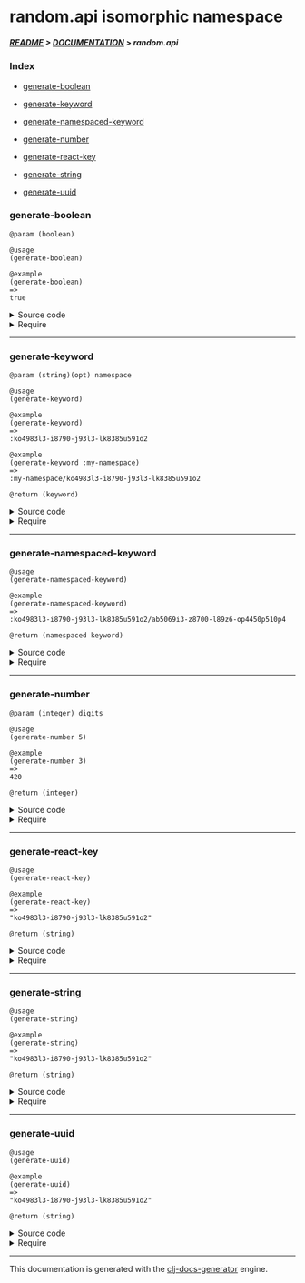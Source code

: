 
# random.api isomorphic namespace

##### [README](../../../README.md) > [DOCUMENTATION](../../COVER.md) > random.api

### Index

- [generate-boolean](#generate-boolean)

- [generate-keyword](#generate-keyword)

- [generate-namespaced-keyword](#generate-namespaced-keyword)

- [generate-number](#generate-number)

- [generate-react-key](#generate-react-key)

- [generate-string](#generate-string)

- [generate-uuid](#generate-uuid)

### generate-boolean

```
@param (boolean) 
```

```
@usage
(generate-boolean)
```

```
@example
(generate-boolean)
=>
true
```

<details>
<summary>Source code</summary>

```
(defn generate-boolean
  []
  (-> 2 rand-int zero?))
```

</details>

<details>
<summary>Require</summary>

```
(ns my-namespace (:require [random.api :refer [generate-boolean]]))

(random.api/generate-boolean ...)
(generate-boolean            ...)
```

</details>

---

### generate-keyword

```
@param (string)(opt) namespace
```

```
@usage
(generate-keyword)
```

```
@example
(generate-keyword)
=>
:ko4983l3-i8790-j93l3-lk8385u591o2
```

```
@example
(generate-keyword :my-namespace)
=>
:my-namespace/ko4983l3-i8790-j93l3-lk8385u591o2
```

```
@return (keyword)
```

<details>
<summary>Source code</summary>

```
(defn generate-keyword
  ([]
   (keyword (generate-uuid)))

  ([namespace]
   (keyword (str namespace "/" (generate-uuid)))))
```

</details>

<details>
<summary>Require</summary>

```
(ns my-namespace (:require [random.api :refer [generate-keyword]]))

(random.api/generate-keyword ...)
(generate-keyword            ...)
```

</details>

---

### generate-namespaced-keyword

```
@usage
(generate-namespaced-keyword)
```

```
@example
(generate-namespaced-keyword)
=>
:ko4983l3-i8790-j93l3-lk8385u591o2/ab5069i3-z8700-l89z6-op4450p510p4
```

```
@return (namespaced keyword)
```

<details>
<summary>Source code</summary>

```
(defn generate-namespaced-keyword
  []
  (keyword (str (generate-uuid) "/" (str config/NAME-PREFIX (generate-uuid)))))
```

</details>

<details>
<summary>Require</summary>

```
(ns my-namespace (:require [random.api :refer [generate-namespaced-keyword]]))

(random.api/generate-namespaced-keyword)
(generate-namespaced-keyword)
```

</details>

---

### generate-number

```
@param (integer) digits
```

```
@usage
(generate-number 5)
```

```
@example
(generate-number 3)
=>
420
```

```
@return (integer)
```

<details>
<summary>Source code</summary>

```
(defn generate-number
  [digits]
  (int (min (* (math/power 10 (dec digits)) (-> 9 rand inc))
            (dec (math/power 10 digits)))))
```

</details>

<details>
<summary>Require</summary>

```
(ns my-namespace (:require [random.api :refer [generate-number]]))

(random.api/generate-number ...)
(generate-number            ...)
```

</details>

---

### generate-react-key

```
@usage
(generate-react-key)
```

```
@example
(generate-react-key)
=>
"ko4983l3-i8790-j93l3-lk8385u591o2"
```

```
@return (string)
```

<details>
<summary>Source code</summary>

```
(defn generate-react-key
  []
  (generate-uuid))
```

</details>

<details>
<summary>Require</summary>

```
(ns my-namespace (:require [random.api :refer [generate-react-key]]))

(random.api/generate-react-key)
(generate-react-key)
```

</details>

---

### generate-string

```
@usage
(generate-string)
```

```
@example
(generate-string)
=>
"ko4983l3-i8790-j93l3-lk8385u591o2"
```

```
@return (string)
```

<details>
<summary>Source code</summary>

```
(defn generate-string
  []
  (generate-uuid))
```

</details>

<details>
<summary>Require</summary>

```
(ns my-namespace (:require [random.api :refer [generate-string]]))

(random.api/generate-string)
(generate-string)
```

</details>

---

### generate-uuid

```
@usage
(generate-uuid)
```

```
@example
(generate-uuid)
=>
"ko4983l3-i8790-j93l3-lk8385u591o2"
```

```
@return (string)
```

<details>
<summary>Source code</summary>

```
(defn generate-uuid
  []
  #?(:cljs (str config/NAME-PREFIX (random-uuid))
     :clj  (str config/NAME-PREFIX (java.util.UUID/randomUUID))))
```

</details>

<details>
<summary>Require</summary>

```
(ns my-namespace (:require [random.api :refer [generate-uuid]]))

(random.api/generate-uuid)
(generate-uuid)
```

</details>

---

This documentation is generated with the [clj-docs-generator](https://github.com/bithandshake/clj-docs-generator) engine.

